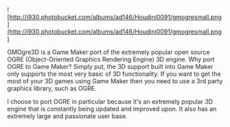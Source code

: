 ![http://i930.photobucket.com/albums/ad146/Houdini0091/gmogresmall.png](http://i930.photobucket.com/albums/ad146/Houdini0091/gmogresmall.png)

GMOgre3D is a Game Maker port of the extremely popular open source OGRE (Object-Oriented Graphics Rendering Engine) 3D engine.  Why port OGRE to Game Maker?  Simply put, the 3D support built into Game Maker only supports the most very basic of 3D functionality.  If you want to get the most of your 3D games using Game Maker then you need to use a 3rd party graphics library, such as OGRE.

I choose to port OGRE in particular because it's an extremely popular 3D engine that is constantly being updated and improved upon.  It also has an extremely large and passionate user base.